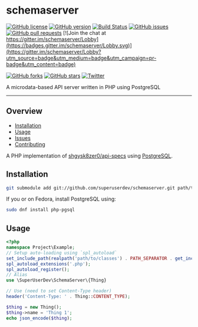 # schemaserver

[![GitHub license](https://img.shields.io/badge/license-GPL-blue.svg)](https://raw.githubusercontent.com/superuserdev/schemaserver/master/LICENSE)
[![GitHub version](https://img.shields.io/github/release/superuserdev/schemaserver.svg)](https://github.com/superuserdev/schemaserver/releases)
[![Build Status](https://travis-ci.org/superuserdev/schemaserver.svg?branch=master)](https://travis-ci.org/superuserdev/schemaserver)
[![GitHub issues](https://img.shields.io/github/issues/superuserdev/schemaserver.svg)](https://github.com/superuserdev/schemaserver/issues)
[![GitHub pull requests](https://img.shields.io/github/issues-pr/superuserdev/schemaserver.svg)](https://github.com/superuserdev/schemaserver/pulls)
[![Join the chat at https://gitter.im/schemaserver/Lobby](https://badges.gitter.im/schemaserver/Lobby.svg)](https://gitter.im/schemaserver/Lobby?utm_source=badge&utm_medium=badge&utm_campaign=pr-badge&utm_content=badge)

[![GitHub forks](https://img.shields.io/github/forks/superuserdev/schemaserver.svg?style=social&label=Fork)](https://github.com/superuserdev/schemaserver#fork-destination-box)
[![GitHub stars](https://img.shields.io/github/stars/superuserdev/schemaserver.svg?style=social&label=Star)](https://github.com/superuserdev/schemaserver/stargazers)
[![Twitter](https://img.shields.io/twitter/url/https/github.com/superuserdev/schemaserver.svg?style=social)](https://twitter.com/intent/tweet?url=https%3A%2F%2Fgithub.com%2Fshgysk8zer0%2Fschemaserver&via=shgysk8zer0)

A microdata-based API server written in PHP using PostgreSQL
- - -
## Overview
- [Installation](#installation)
- [Usage](#usage)
- [Issues](https://github.com/superuserdev/schemaserver/issues)
- [Contributing](./docs/CONTRIBUTING.md)

A PHP implementation of [shgysk8zer0/api-specs](https://github.com/shgysk8zer0/api-specs)
using [PostgreSQL](https://www.postgresql.org/download).

## Installation
```sh
git submodule add git://github.com/superuserdev/schemaserver.git path/to/classes/superuserdev/schemaserver
```

If you or on Fedora, install PostgreSQL using:
```sh
sudo dnf install php-pgsql
```

## Usage
```php
<?php
namespace Project\Example;
// Setup auto-loading using `spl_autoload`
set_include_path(realpath('path/to/classes') . PATH_SEPARATOR . get_include_path());
spl_autoload_extensions('.php');
spl_autoload_register();
// Alias
use \SuperUserDev\SchemaServer\{Thing}

// Use (need to set Content-Type header)
header('Content-Type: ' . Thing::CONTENT_TYPE);

$thing = new Thing();
$thing->name = 'Thing 1';
echo json_encode($thing);
```
